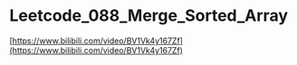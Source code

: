 # Leetcode_088_Merge_Sorted_Array

[https://www.bilibili.com/video/BV1Vk4y167Zf](https://www.bilibili.com/video/BV1Vk4y167Zf)